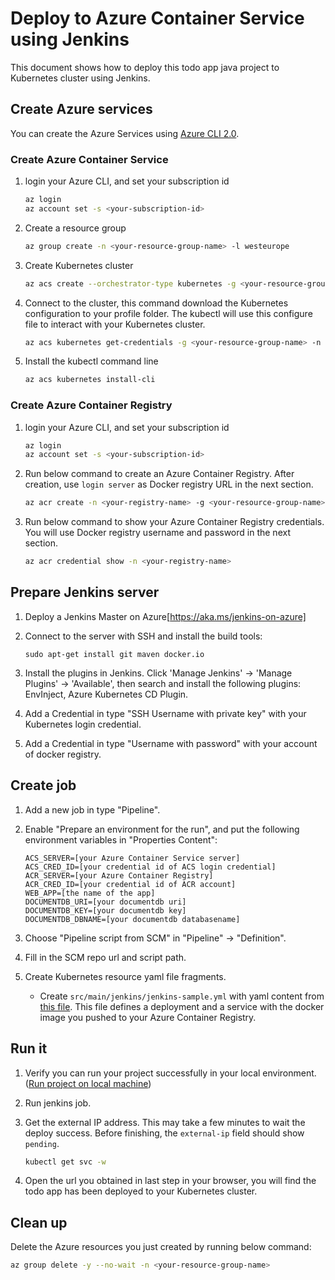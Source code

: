 # Deploy to Azure Container Service using Jenkins

This document shows how to deploy this todo app java project to Kubernetes cluster using Jenkins.

## Create Azure services

You can create the Azure Services using [Azure CLI 2.0](https://docs.microsoft.com/en-us/cli/azure/install-azure-cli?view=azure-cli-latest).

### Create Azure Container Service

1. login your Azure CLI, and set your subscription id 
    
    ```bash
    az login
    az account set -s <your-subscription-id>
    ```

1. Create a resource group

    ```bash
    az group create -n <your-resource-group-name> -l westeurope
    ```

1. Create Kubernetes cluster

    ```bash
    az acs create --orchestrator-type kubernetes -g <your-resource-group-name> -n <your-kubernetes-cluster-name> --generate-ssh-keys
    ```

1. Connect to the cluster, this command download the Kubernetes configuration to your profile folder. The kubectl will use this configure file to interact with your Kubernetes cluster.

    ```bash
    az acs kubernetes get-credentials -g <your-resource-group-name> -n <your-kubernetes-cluster-name>
    ```

1. Install the kubectl command line

    ```bash
    az acs kubernetes install-cli
    ```

### Create Azure Container Registry

1. login your Azure CLI, and set your subscription id 
   
    ```bash
    az login
    az account set -s <your-subscription-id>
    ```

1. Run below command to create an Azure Container Registry.
After creation, use `login server` as Docker registry URL in the next section.

   ```bash
   az acr create -n <your-registry-name> -g <your-resource-group-name> --sku <sku-name> --admin-enabled true
   ```

1. Run below command to show your Azure Container Registry credentials.
You will use Docker registry username and password in the next section.

    ```bash
    az acr credential show -n <your-registry-name>
    ```

## Prepare Jenkins server
1. Deploy a Jenkins Master on Azure[https://aka.ms/jenkins-on-azure]

1. Connect to the server with SSH and install the build tools:
   
   ```
   sudo apt-get install git maven docker.io
   ```

1. Install the plugins in Jenkins. Click 'Manage Jenkins' -> 'Manage Plugins' -> 'Available', 
then search and install the following plugins: EnvInject, Azure Kubernetes CD Plugin.

1. Add a Credential in type "SSH Username with private key" with your Kubernetes login
   credential.

1. Add a Credential in type "Username with password" with your account of docker registry.

## Create job
1. Add a new job in type "Pipeline".

1. Enable "Prepare an environment for the run", and put the following environment variables in "Properties Content":
    ```
    ACS_SERVER=[your Azure Container Service server]
    ACS_CRED_ID=[your credential id of ACS login credential]
    ACR_SERVER=[your Azure Container Registry]
    ACR_CRED_ID=[your credential id of ACR account]
    WEB_APP=[the name of the app]
    DOCUMENTDB_URI=[your documentdb uri]
    DOCUMENTDB_KEY=[your documentdb key]
    DOCUMENTDB_DBNAME=[your documentdb databasename]
    ```

1. Choose "Pipeline script from SCM" in "Pipeline" -> "Definition".

1. Fill in the SCM repo url and script path.

1. Create Kubernetes resource yaml file fragments. 

    * Create `src/main/jenkins/jenkins-sample.yml` with yaml content from [this file](../resources/jenkins/jenkins-sample.yml). This file defines a deployment and a service with the docker image you pushed to your Azure Container Registry.


## Run it
1. Verify you can run your project successfully in your local environment. ([Run project on local machine](../../README.md))

1. Run jenkins job.

1. Get the external IP address. This may take a few minutes to wait the deploy success. Before finishing, the `external-ip` field should show `pending`.

    ```bash
    kubectl get svc -w
    ```

1. Open the url you obtained in last step in your browser, you will find the todo app has been deployed to your Kubernetes cluster. 

## Clean up

Delete the Azure resources you just created by running below command:

```bash
az group delete -y --no-wait -n <your-resource-group-name>
```
